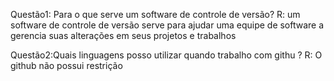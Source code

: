 Questão1: Para o que serve um software de controle de versão?
R: um software de controle de versão serve para ajudar uma equipe de software a 
gerencia suas alterações em seus projetos e trabalhos 

Questão2:Quais linguagens posso utilizar quando trabalho com githu ?
R: O github não possui restrição 

